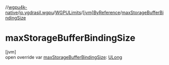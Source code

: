 //[wgpu4k-native](../../../../index.md)/[io.ygdrasil.wgpu](../../index.md)/[WGPULimits](../index.md)/[[jvm]ByReference](index.md)/[maxStorageBufferBindingSize](max-storage-buffer-binding-size.md)

# maxStorageBufferBindingSize

[jvm]\
open override var [maxStorageBufferBindingSize](max-storage-buffer-binding-size.md): [ULong](https://kotlinlang.org/api/core/kotlin-stdlib/kotlin/-u-long/index.html)